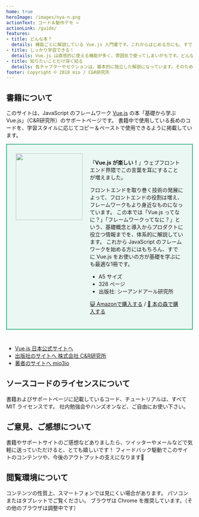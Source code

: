 ```yaml
---
home: true
heroImage: /images/nya-n.png
actionText: コード＆動作デモ →
actionLink: /guide/
features:
- title: どんな本？
  details: 機能ごとに解説している Vue.js 入門書です。これからはじめる方にも、すでに Vue.js をお使いの方にも、楽しんでいただける内容になっています。
- title: しっかり学習できる！
  details: Vue.js は直感的に使える機能が多く、雰囲気で使ってしまいがちです。どんなメリット＆デメリットがあるかも解説しているため、しっかりと学習できます。
- title: 知りたいことだけ深く知る
  details: 各チャプターやセクションは、基本的に独立した解説になっています。そのため、知りたい機能をピックアップして学習できます。
footer: Copyright © 2018 mio / C&R研究所
---
```



## 書籍について

このサイトは、JavaScript のフレームワーク [Vue.js](https://github.com/vuejs/vue) の本「基礎から学ぶ Vue.js」（C&R研究所）のサポートページです。
書籍中で使用している長めのコードを、学習スタイルに応じてコピー＆ペーストで使用できるように掲載しています。

<section class="home-book">
  <div class="home-book-image">
    <img src="/images/cover-s.png" width="180" class="home-book-thumb">
  </div>
  <div class="home-book-text">

「**Vue.js が楽しい！**」ウェブフロントエンド界隈でこの言葉を耳にすることが増えました。

フロントエンドを取り巻く技術の発展によって、フロントエンドの役割は増え、フレームワークもより身近なものになっています。
この本では「Vue.js ってなに？」「フレームワークってなに？」という、基礎概念と導入からプロダクトに役立つ情報までを、体系的に解説しています。
これから JavaScript のフレームワークを始める方にはもちろん、すでに Vue.js をお使いの方が基礎を学ぶにも最適な1冊です。

- A5 サイズ
- 328 ページ
- 出版社: シーアンドアール研究所

[😺 Amazonで購入する](https://amzn.to/2qqtLxa)
/
[🌴 本の森で購入する](http://www.honmori.jp/SHOP/86354-245-7.html)

  </div>
</section>

- [Vue.js 日本公式サイトへ](https://jp.vuejs.org/)
- [出版社のサイトへ 株式会社 C&R研究所](http://www.c-r.com/)
- [著者のサイトへ mio3io](https://mio3io.com/)

## ソースコードのライセンスについて

書籍およびサポートページに記載しているコード、チュートリアルは、すべて MIT ライセンスです。
社内勉強会やハンズオンなど、ご自由にお使い下さい。

## ご意見、ご感想について

書籍やサポートサイトのご感想などありましたら、ツイッターやメールなどで気軽に送っていただけると、とても嬉しいです！
フィードバック駆動でこのサイトのコンテンツや、今後のアウトプットの支えになります🙏

## 閲覧環境について

コンテンツの性質上、スマートフォンでは見にくい場合があります。
パソコンまたはタブレットでご覧ください。
ブラウザは Chrome を推奨しています。（その他のブラウザは調整中です）


<style>
.home-book {
  display: flex;
  margin-bottom: 40px;
  padding: 24px;
  background: #ebf7f2;
  border: 2px solid #3ab383;
}
.home-book-text {
  margin-left: 20px;
}
.content.custom .home-book-thumb {
  max-width: inherit;
}
</style>

